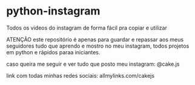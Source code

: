 # python-instagram
Todos os videos do instagram de forma fácil pra copiar e utilizar

ATENÇÃO este repositório é apenas para guardar e repassar aos meus seguidores tudo que aprendo e mostro no meu instagram, todos projetos em python e rápidos paraa iniciantes.

caso queira me seguir e ver tudo que posto meu instagram: @cake.js

link com todas minhas redes sociais: allmylinks.com/cakejs
